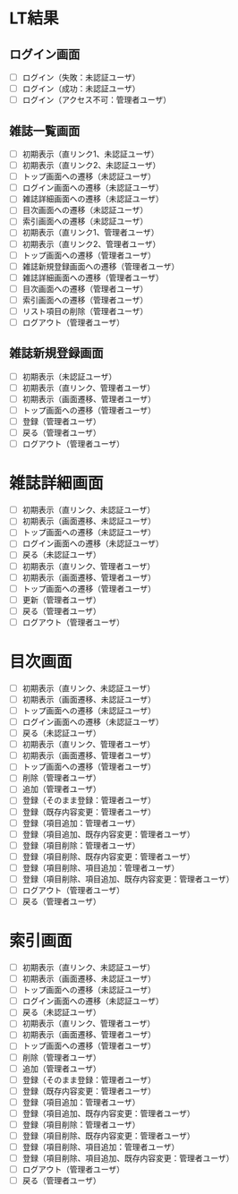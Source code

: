 # LT結果

## ログイン画面
- [ ] ログイン（失敗：未認証ユーザ）
- [ ] ログイン（成功：未認証ユーザ）
- [ ] ログイン（アクセス不可：管理者ユーザ）

## 雑誌一覧画面
- [ ] 初期表示（直リンク1、未認証ユーザ）
- [ ] 初期表示（直リンク2、未認証ユーザ）
- [ ] トップ画面への遷移（未認証ユーザ）
- [ ] ログイン画面への遷移（未認証ユーザ）
- [ ] 雑誌詳細画面への遷移（未認証ユーザ）
- [ ] 目次画面への遷移（未認証ユーザ）
- [ ] 索引画面への遷移（未認証ユーザ）
- [ ] 初期表示（直リンク1、管理者ユーザ）
- [ ] 初期表示（直リンク2、管理者ユーザ）
- [ ] トップ画面への遷移（管理者ユーザ）
- [ ] 雑誌新規登録画面への遷移（管理者ユーザ）
- [ ] 雑誌詳細画面への遷移（管理者ユーザ）
- [ ] 目次画面への遷移（管理者ユーザ）
- [ ] 索引画面への遷移（管理者ユーザ）
- [ ] リスト項目の削除（管理者ユーザ）
- [ ] ログアウト（管理者ユーザ）

## 雑誌新規登録画面
- [ ] 初期表示（未認証ユーザ）
- [ ] 初期表示（直リンク、管理者ユーザ）
- [ ] 初期表示（画面遷移、管理者ユーザ）
- [ ] トップ画面への遷移（管理者ユーザ）
- [ ] 登録（管理者ユーザ）
- [ ] 戻る（管理者ユーザ）
- [ ] ログアウト（管理者ユーザ）

# 雑誌詳細画面
- [ ] 初期表示（直リンク、未認証ユーザ）
- [ ] 初期表示（画面遷移、未認証ユーザ）
- [ ] トップ画面への遷移（未認証ユーザ）
- [ ] ログイン画面への遷移（未認証ユーザ）
- [ ] 戻る（未認証ユーザ）
- [ ] 初期表示（直リンク、管理者ユーザ）
- [ ] 初期表示（画面遷移、管理者ユーザ）
- [ ] トップ画面への遷移（管理者ユーザ）
- [ ] 更新（管理者ユーザ）
- [ ] 戻る（管理者ユーザ）
- [ ] ログアウト（管理者ユーザ）

# 目次画面
- [ ] 初期表示（直リンク、未認証ユーザ）
- [ ] 初期表示（画面遷移、未認証ユーザ）
- [ ] トップ画面への遷移（未認証ユーザ）
- [ ] ログイン画面への遷移（未認証ユーザ）
- [ ] 戻る（未認証ユーザ）
- [ ] 初期表示（直リンク、管理者ユーザ）
- [ ] 初期表示（画面遷移、管理者ユーザ）
- [ ] トップ画面への遷移（管理者ユーザ）
- [ ] 削除（管理者ユーザ）
- [ ] 追加（管理者ユーザ）
- [ ] 登録（そのまま登録：管理者ユーザ）
- [ ] 登録（既存内容変更：管理者ユーザ）
- [ ] 登録（項目追加：管理者ユーザ）
- [ ] 登録（項目追加、既存内容変更：管理者ユーザ）
- [ ] 登録（項目削除：管理者ユーザ）
- [ ] 登録（項目削除、既存内容変更：管理者ユーザ）
- [ ] 登録（項目削除、項目追加：管理者ユーザ）
- [ ] 登録（項目削除、項目追加、既存内容変更：管理者ユーザ）
- [ ] ログアウト（管理者ユーザ）
- [ ] 戻る（管理者ユーザ）

# 索引画面
- [ ] 初期表示（直リンク、未認証ユーザ）
- [ ] 初期表示（画面遷移、未認証ユーザ）
- [ ] トップ画面への遷移（未認証ユーザ）
- [ ] ログイン画面への遷移（未認証ユーザ）
- [ ] 戻る（未認証ユーザ）
- [ ] 初期表示（直リンク、管理者ユーザ）
- [ ] 初期表示（画面遷移、管理者ユーザ）
- [ ] トップ画面への遷移（管理者ユーザ）
- [ ] 削除（管理者ユーザ）
- [ ] 追加（管理者ユーザ）
- [ ] 登録（そのまま登録：管理者ユーザ）
- [ ] 登録（既存内容変更：管理者ユーザ）
- [ ] 登録（項目追加：管理者ユーザ）
- [ ] 登録（項目追加、既存内容変更：管理者ユーザ）
- [ ] 登録（項目削除：管理者ユーザ）
- [ ] 登録（項目削除、既存内容変更：管理者ユーザ）
- [ ] 登録（項目削除、項目追加：管理者ユーザ）
- [ ] 登録（項目削除、項目追加、既存内容変更：管理者ユーザ）
- [ ] ログアウト（管理者ユーザ）
- [ ] 戻る（管理者ユーザ）
